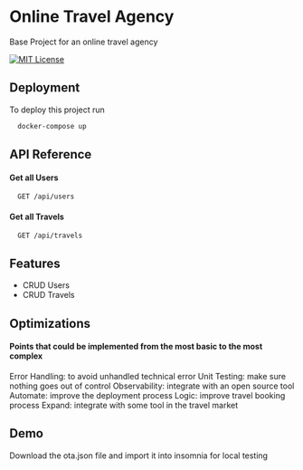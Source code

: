 
# Online Travel Agency

Base Project for an online travel agency


[![MIT License](https://img.shields.io/badge/License-MIT-green.svg)](https://choosealicense.com/licenses/mit/)


## Deployment

To deploy this project run

```bash
  docker-compose up
```


## API Reference

#### Get all Users

```http
  GET /api/users
```

#### Get all Travels

```http
  GET /api/travels
```


## Features

- CRUD Users
- CRUD Travels


## Optimizations

#### Points that could be implemented from the most basic to the most complex

Error Handling: to avoid unhandled technical error
Unit Testing: make sure nothing goes out of control
Observability: integrate with an open source tool
Automate: improve the deployment process
Logic: improve travel booking process
Expand: integrate with some tool in the travel market


## Demo

Download the ota.json file and import it into insomnia for local testing

